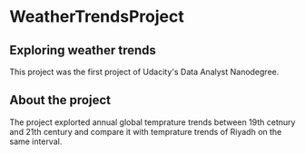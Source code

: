 # WeatherTrendsProject
## Exploring weather trends
This project was the first project of Udacity's Data Analyst Nanodegree.
## About the project
The project explorted annual global temprature trends between 19th cetnury and 21th century and compare it with temprature trends of Riyadh on the same interval.
